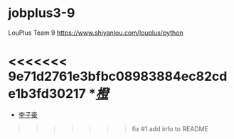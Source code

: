 # jobplus3-9
LouPlus Team 9 https://www.shiyanlou.com/louplus/python

<<<<<<< 9e71d2761e3bfbc08983884ec82cde1b3fd30217
*[_橙_](https://github.com/peiyuy)
=======
* [李子豪](https://github.com/Lizihao91)
>>>>>>> fix #1 add info to README
